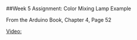 ##Week 5 Assignment: Color Mixing Lamp Example

From the Arduino Book, Chapter 4, Page 52

[Video:](https://vimeo.com/204895551)
